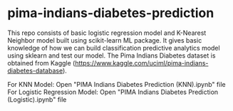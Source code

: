 # pima-indians-diabetes-prediction
This repo consists of basic logistic regression model and K-Nearest Neighbor model built using scikit-learn ML package. It gives basic knowledge of how we can build classification predictive analytics model using sklearn and test our model. The Pima Indians Diabetes dataset is obtained from Kaggle (https://www.kaggle.com/uciml/pima-indians-diabetes-database).

For KNN Model: Open "PIMA Indians Diabetes Prediction (KNN).ipynb" file
For Logistic Regression Model: Open "PIMA Indians Diabetes Prediction (Logistic).ipynb" file
